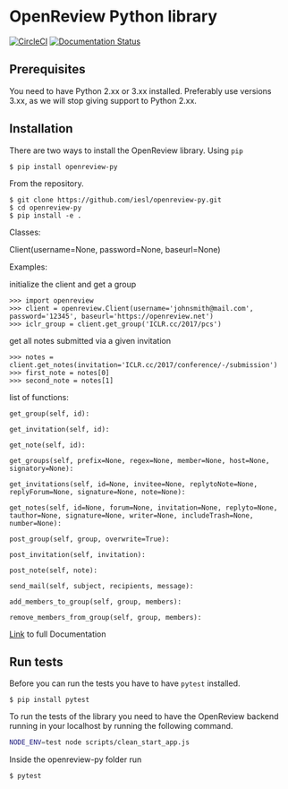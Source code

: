 OpenReview Python library
=========================

[![CircleCI](https://circleci.com/gh/iesl/openreview-py.svg?style=svg)](https://circleci.com/gh/iesl/openreview-py)
[![Documentation Status](https://readthedocs.org/projects/openreview-py/badge/?version=latest)](https://openreview-py.readthedocs.io/en/latest/?badge=latest)

Prerequisites
-------------
You need to have Python 2.xx or 3.xx installed. Preferably use versions 3.xx, as we will stop giving support to Python 2.xx.

Installation
------------
There are two ways to install the OpenReview library.
Using ```pip```
```
$ pip install openreview-py
```
From the repository.
```
$ git clone https://github.com/iesl/openreview-py.git
$ cd openreview-py
$ pip install -e .
```

Classes:

Client(username=None, password=None, baseurl=None)



Examples:

initialize the client and get a group
```
>>> import openreview
>>> client = openreview.Client(username='johnsmith@mail.com', password='12345', baseurl='https://openreview.net')
>>> iclr_group = client.get_group('ICLR.cc/2017/pcs')
```

get all notes submitted via a given invitation
```
>>> notes = client.get_notes(invitation='ICLR.cc/2017/conference/-/submission')
>>> first_note = notes[0]
>>> second_note = notes[1]
```

list of functions:
```
get_group(self, id):

get_invitation(self, id):

get_note(self, id):

get_groups(self, prefix=None, regex=None, member=None, host=None, signatory=None):

get_invitations(self, id=None, invitee=None, replytoNote=None, replyForum=None, signature=None, note=None):

get_notes(self, id=None, forum=None, invitation=None, replyto=None, tauthor=None, signature=None, writer=None, includeTrash=None, number=None):

post_group(self, group, overwrite=True):

post_invitation(self, invitation):

post_note(self, note):

send_mail(self, subject, recipients, message):

add_members_to_group(self, group, members):

remove_members_from_group(self, group, members):
```

[Link](http://openreview-py.readthedocs.io/en/latest/) to full Documentation


Run tests
----------

Before you can run the tests you have to have ```pytest``` installed.
```
$ pip install pytest
```

To run the tests of the library you need to have the OpenReview backend running in your localhost by running the following command.

```bash
NODE_ENV=test node scripts/clean_start_app.js
```
Inside the openreview-py folder run
```
$ pytest
```